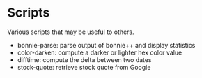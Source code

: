 # Scripts
Various scripts that may be useful to others.

 * bonnie-parse: parse output of bonnie++ and display statistics
 * color-darken: compute a darker or lighter hex color value
 * difftime: compute the delta between two dates
 * stock-quote: retrieve stock quote from Google
